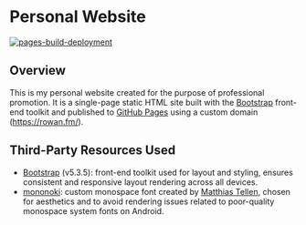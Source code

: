 # Personal Website

[![pages-build-deployment](https://github.com/Rowan-FM/rowan.fm/actions/workflows/pages/pages-build-deployment/badge.svg?branch=main)](https://github.com/Rowan-FM/rowan.fm/actions/workflows/pages/pages-build-deployment)

## Overview

This is my personal website created for the purpose of professional promotion. It is a single-page static HTML site built with the [Bootstrap](https://getbootstrap.com/) front-end toolkit and published to [GitHub Pages](https://pages.github.com/) using a custom domain (<https://rowan.fm/>).

## Third-Party Resources Used

- [Bootstrap](https://getbootstrap.com/) (v5.3.5): front-end toolkit used for layout and styling, ensures consistent and responsive layout rendering across all devices.
- [mononoki](https://madmalik.github.io/mononoki/): custom monospace font created by [Matthias Tellen](https://github.com/madmalik), chosen for aesthetics and to avoid rendering issues related to poor-quality monospace system fonts on Android.
